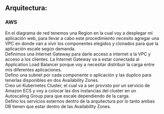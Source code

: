 ## Arquitectura:

### AWS

En el diagrama de red tenemos una Region en la cual voy a desplegar mi aplicación web, para llevar a cabo este procedimiento necesito agregar una VPC en donde van a vivir los componentes elegidos y clonados para que la aplicación escale según demanda.  
Definimos una Internet Gateway para darle acceso a internet a la VPC y acceso a los clientes. La Internet Gateway va a estar conectada al Application Load Balancer porque voy a necesitar distribuir la carga entre mis diferentes aplicaciones.  
Defino una subnet por cada componente o aplicación y las duplico para tenerlas disponibles en dos Availability Zones.  
Creo un Kubernetes Cluster, el cual va a ser provisto por un servicio de Amazon ECS y voy a colocar las dos instancias del cluster en un Autoscaling Group para que escale dependiendo de la carga.  
Defino los servicios externos dentro de la arquitectura por lo tanto ambas DB tienen que estar dentro de las Availability Zones.